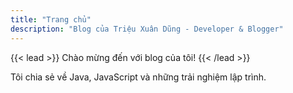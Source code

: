 ```yaml
---
title: "Trang chủ"
description: "Blog của Triệu Xuân Dũng - Developer & Blogger"
---
```


{{< lead >}}
Chào mừng đến với blog của tôi! 
{{< /lead >}}

Tôi chia sẻ về Java, JavaScript và những trải nghiệm lập trình.
